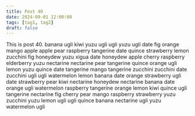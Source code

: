 ```yaml
---
title: Post 40
date: 2024-09-01 12:00:00
tags: [tag1, tag2]
draft: false
---
```

This is post 40.
banana
ugli
kiwi
yuzu
ugli
ugli
yuzu
ugli
date
fig
orange
mango
apple
apple
pear
raspberry
tangerine
date
quince
strawberry
lemon
zucchini
fig
honeydew
yuzu
xigua
date
honeydew
apple
cherry
raspberry
elderberry
yuzu
nectarine
nectarine
pear
tangerine
quince
orange
ugli
lemon
yuzu
quince
date
tangerine
mango
tangerine
zucchini
zucchini
date
zucchini
ugli
ugli
watermelon
lemon
banana
date
orange
strawberry
ugli
date
strawberry
pear
kiwi
nectarine
honeydew
nectarine
banana
date
orange
ugli
watermelon
raspberry
tangerine
orange
lemon
kiwi
quince
ugli
tangerine
nectarine
fig
cherry
pear
mango
raspberry
strawberry
yuzu
zucchini
yuzu
lemon
ugli
ugli
quince
banana
nectarine
ugli
yuzu
watermelon
ugli
